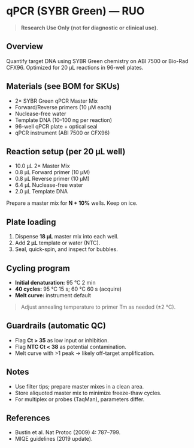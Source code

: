 # qPCR (SYBR Green) — RUO
> **Research Use Only (not for diagnostic or clinical use).**

## Overview
Quantify target DNA using SYBR Green chemistry on ABI 7500 or Bio-Rad CFX96. Optimized for 20 µL reactions in 96-well plates.

## Materials (see BOM for SKUs)
- 2× SYBR Green qPCR Master Mix
- Forward/Reverse primers (10 µM each)
- Nuclease-free water
- Template DNA (10–100 ng per reaction)
- 96-well qPCR plate + optical seal
- qPCR instrument (ABI 7500 or CFX96)

## Reaction setup (per 20 µL well)
- 10.0 µL 2× Master Mix  
- 0.8 µL Forward primer (10 µM)  
- 0.8 µL Reverse primer (10 µM)  
- 6.4 µL Nuclease-free water  
- 2.0 µL Template DNA  

Prepare a master mix for **N + 10%** wells. Keep on ice.

## Plate loading
1. Dispense **18 µL** master mix into each well.  
2. Add **2 µL** template or water (NTC).  
3. Seal, quick-spin, and inspect for bubbles.

## Cycling program
- **Initial denaturation:** 95 °C 2 min  
- **40 cycles:** 95 °C 15 s; 60 °C 60 s (acquire)  
- **Melt curve:** instrument default

> Adjust annealing temperature to primer Tm as needed (±2 °C).

## Guardrails (automatic QC)
- Flag **Ct > 35** as low input or inhibition.  
- Flag **NTC Ct < 38** as potential contamination.  
- Melt curve with >1 peak → likely off-target amplification.

## Notes
- Use filter tips; prepare master mixes in a clean area.  
- Store aliquoted master mix to minimize freeze-thaw cycles.  
- For multiplex or probes (TaqMan), parameters differ.  

## References
- Bustin et al. Nat Protoc (2009) 4: 787–799.  
- MIQE guidelines (2019 update).
